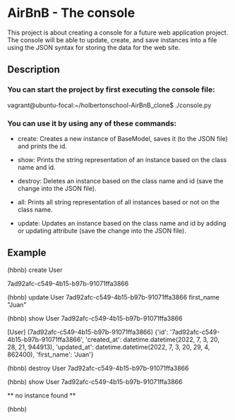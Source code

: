 # AirBnB - The console

This project is about creating a console for a future web application project. The console will be able to update, create, and save instances into a file using the JSON syntax for storing the data for the web site.

## Description

### You can start the project by first executing the console file:

vagrant@ubuntu-focal:~/holbertonschool-AirBnB_clone$ ./console.py

### You can use it by using any of these commands:

* create: Creates a new instance of BaseModel, saves it (to the JSON file) and prints the id.

* show: Prints the string representation of an instance based on the class name and id.

* destroy: Deletes an instance based on the class name and id (save the change into the JSON file).

* all: Prints all string representation of all instances based or not on the class name.

* update: Updates an instance based on the class name and id by adding or updating attribute (save the change into the JSON file).

## Example

(hbnb) create User 

7ad92afc-c549-4b15-b97b-91071ffa3866 

(hbnb) update User 7ad92afc-c549-4b15-b97b-91071ffa3866 first_name "Juan" 

(hbnb) show User 7ad92afc-c549-4b15-b97b-91071ffa3866 

[User] (7ad92afc-c549-4b15-b97b-91071ffa3866) {'id': '7ad92afc-c549-4b15-b97b-91071ffa3866', 'created_at': datetime.datetime(2022, 7, 3, 20, 28, 21, 944913), 'updated_at': datetime.datetime(2022, 7, 3, 20, 29, 4, 862400), 'first_name': 'Juan'} 

(hbnb) destroy User 7ad92afc-c549-4b15-b97b-91071ffa3866 

(hbnb) show User 7ad92afc-c549-4b15-b97b-91071ffa3866 

** no instance found ** 

(hbnb) 

